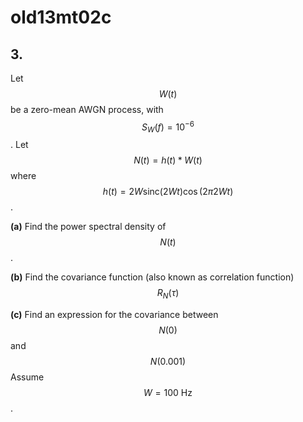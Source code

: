 # old13mt02c

## 3.
Let $$W(t)$$ be a zero-mean AWGN process, with $$S_W(f)=10^{−6}$$. Let $$N(t)=h(t)*W(t)$$ where $$h(t)=2W\text{sinc}{(2Wt)}\cos{(2\pi2Wt)}$$.

**(a)** Find the power spectral density of $$N(t)$$.

**(b)** Find the covariance function (also known as correlation function) $$R_N(\tau)$$

**(c)** Find an expression for the covariance between $$N(0)$$ and $$N(0.001)$$ Assume $$W=100\:\text{Hz}$$.

